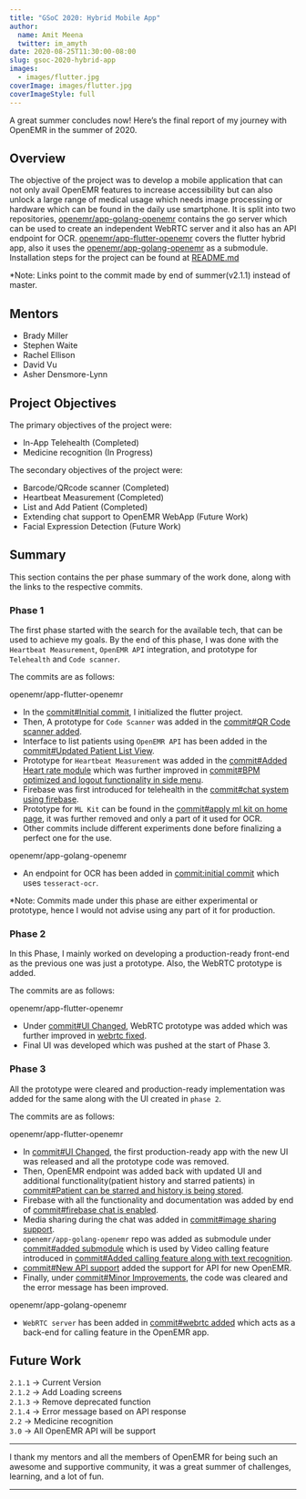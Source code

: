 ```yaml
---
title: "GSoC 2020: Hybrid Mobile App"
author:
  name: Amit Meena
  twitter: im_amyth
date: 2020-08-25T11:30:00-08:00
slug: gsoc-2020-hybrid-app
images:
  - images/flutter.jpg
coverImage: images/flutter.jpg
coverImageStyle: full
---
```

A great summer concludes now! Here’s the final report of my journey with OpenEMR in the summer of 2020.
<!--more-->

## Overview
The objective of the project was to develop a mobile application that can not only avail OpenEMR features to increase accessibility but can also unlock a large range of medical usage which needs image processing or hardware which can be found in the daily use smartphone. It is split into two repositories, [openemr/app-golang-openemr](https://github.com/openemr/app-golang-openemr/tree/c6930bb8f84e572234daaa071add316334a247f5) contains the go server which can be used to create an independent WebRTC server and it also has an API endpoint for OCR. [openemr/app-flutter-openemr](https://github.com/openemr/app-flutter-openemr/tree/509a535cb0713c89e8742c7a1de64ddce2a1a2bf) covers the flutter hybrid app, also it uses the [openemr/app-golang-openemr](https://github.com/openemr/app-golang-openemr/tree/c6930bb8f84e572234daaa071add316334a247f5) as a submodule. Installation steps for the project can be found at [README.md](https://github.com/openemr/app-flutter-openemr/blob/509a535cb0713c89e8742c7a1de64ddce2a1a2bf/README.md)

*Note: Links point to the commit made by end of summer(v2.1.1) instead of master.

## Mentors
- Brady Miller
- Stephen Waite
- Rachel Ellison
- David Vu
- Asher Densmore-Lynn

## Project Objectives
The primary objectives of the project were:
- In-App Telehealth (Completed)
- Medicine recognition (In Progress)

The secondary objectives of the project were:
- Barcode/QRcode scanner (Completed)
- Heartbeat Measurement (Completed)
- List and Add Patient (Completed)
- Extending chat support to OpenEMR WebApp (Future Work)
- Facial Expression Detection (Future Work)

## Summary
This section contains the per phase summary of the work done, along with the links to the respective commits.

### Phase 1
The first phase started with the search for the available tech, that can be used to achieve my goals. By the end of this phase, I was done with the `Heartbeat Measurement`, `OpenEMR API` integration, and prototype for `Telehealth` and `Code scanner`.

The commits are as follows:

openemr/app-flutter-openemr
- In the [commit#Initial commit](https://github.com/openemr/app-flutter-openemr/commit/8193da061ad6ea5a2f4462a063297715ba88ccfc), I initialized the flutter project.
- Then, A prototype for `Code Scanner` was added in the [commit#QR Code scanner added](https://github.com/openemr/app-flutter-openemr/commit/58b3ed2875883483fd053be4e71b738f03d8ca12).
- Interface to list patients using `OpenEMR API` has been added in the [commit#Updated Patient List View](https://github.com/openemr/app-flutter-openemr/commit/0f0eaf9ca19af746fffd8a54cd08bf7a2cc92d0d).
- Prototype for `Heartbeat Measurement` was added in the [commit#Added Heart rate module](https://github.com/openemr/app-flutter-openemr/commit/a02d99af6b6e8e7971d8a6cd4d4fa5273b89a8e0) which was further improved in [commit#BPM optimized and logout functionality in side menu](https://github.com/openemr/app-flutter-openemr/commit/574b0532f807c6916289eaed4f4390458dd8140b).
- Firebase was first introduced for telehealth in the [commit#chat system using firebase](https://github.com/openemr/app-flutter-openemr/commit/e6273b11b4b1faf47d40672369a481b06dc5dc1a).
- Prototype for `ML Kit` can be found in the [commit#apply ml kit on home page](https://github.com/openemr/app-flutter-openemr/commit/8b7d27dffc875d5e85fa952e22ca63d8844cb2a4), it was further removed and only a part of it used for OCR.
- Other commits include different experiments done before finalizing a perfect one for the use.

openemr/app-golang-openemr
- An endpoint for OCR has been added in [commit:initial commit](https://github.com/openemr/app-golang-openemr/commit/2d4dfcc43156e7bae09eb0bf103a529ad9d0d1d1) which uses `tesseract-ocr`.

*Note: Commits made under this phase are either experimental or prototype, hence I would not advise using any part of it for production.
### Phase 2
In this Phase, I mainly worked on developing a production-ready front-end as the previous one was just a prototype. Also, the WebRTC prototype is added.

The commits are as follows:

openemr/app-flutter-openemr
- Under [commit#UI Changed](https://github.com/openemr/app-flutter-openemr/commit/4ef2846d824a88311d9e54eae71fe0aece944629), WebRTC prototype was added which was further improved in [webrtc fixed](https://github.com/openemr/app-flutter-openemr/commit/a44314507409ed9f71dbd8267c4aae8cd3dee585).
- Final UI was developed which was pushed at the start of Phase 3.

### Phase 3
All the prototype were cleared and production-ready implementation was added for the same along with the UI created in `phase 2`.

The commits are as follows:

openemr/app-flutter-openemr
- In [commit#UI Changed](https://github.com/openemr/app-flutter-openemr/commit/4ef2846d824a88311d9e54eae71fe0aece944629), the first production-ready app with the new UI was released and all the prototype code was removed.
- Then, OpenEMR endpoint was added back with updated UI and additional functionality(patient history and starred patients) in [commit#Patient can be starred and history is being stored](https://github.com/openemr/app-flutter-openemr/commit/31697ba59692b5cccb5f76707ea74b18a39dc2cc).
- Firebase with all the functionality and documentation was added by end of [commit#firebase chat is enabled](https://github.com/openemr/app-flutter-openemr/commit/071f154dc7d62f6ecc5d597810c014d920bdf503).
- Media sharing during the chat was added in [commit#image sharing support](https://github.com/openemr/app-flutter-openemr/commit/e31e26ab678d5743e5075ef43f8cdc50ca4f8716).
- `openemr/app-golang-openemr` repo was added as submodule under [commit#added submodule](https://github.com/openemr/app-flutter-openemr/commit/c32895dab4d0fa357719ef0d886ce2ed0e17b908) which is used by Video calling feature introduced in [commit#Added calling feature along with text recognition](https://github.com/openemr/app-flutter-openemr/commit/93d99d224197422bdf8ac9f96f813ad70c7008dc).
- [commit#New API support](https://github.com/openemr/app-flutter-openemr/commit/2e11c298593a176e6965dee8c1adf74a502173c5) added the support for API for new OpenEMR.
- Finally, under [commit#Minor Improvements](https://github.com/openemr/app-flutter-openemr/commit/509a535cb0713c89e8742c7a1de64ddce2a1a2bf), the code was cleared and the error message has been improved.

openemr/app-golang-openemr
- `WebRTC server` has been added in [commit#webrtc added](https://github.com/openemr/app-golang-openemr/commit/c6930bb8f84e572234daaa071add316334a247f5) which acts as a back-end for calling feature in the OpenEMR app.

## Future Work
`2.1.1` -> Current Version  
`2.1.2` -> Add Loading screens  
`2.1.3` -> Remove deprecated function  
`2.1.4` -> Error message based on API response  
`2.2` -> Medicine recognition  
`3.0` -> All OpenEMR API will be support

----

I thank my mentors and all the members of OpenEMR for being such an awesome and supportive community, it was a great summer of challenges, learning, and a lot of fun.

----

